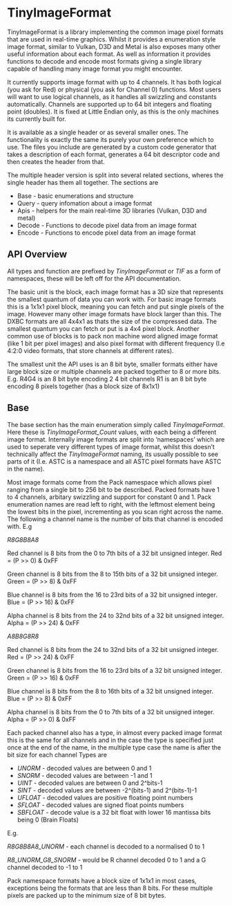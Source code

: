 # TinyImageFormat

TinyImageFormat is a library implementing the common image pixel formats that are used in real-time graphics.
Whilst it provides a enumeration style image format, similar to Vulkan, D3D and Metal is also exposes many other useful information about each format. As well as information it provides functions to decode and encode most formats giving a single library capable of handling many image format you might encounter.

It currently supports image format with up to 4 channels. It has both logical (you ask for Red) or physical (you ask for Channel 0) functions. Most users will want to use logical channels, as it handles all swizzling and constants automatically. Channels are supported up to 64 bit integers and floating point (doubles). It is fixed at Little Endian only, as this is the only machines its currently built for.

It is available as a single header or as several smaller ones. The functionality is exactly the same its purely your own preference which to use. The files you include are generated by a custom code generator that takes a description of each format, generates a 64 bit descriptor code and then creates the header from that.

The multiple header version is split into several related sections, wheres the single header has them all together. The sections are
* Base - basic enumerations and structure
* Query - query infomation about a image format
* Apis - helpers for the main real-time 3D libraries (Vulkan, D3D and metal)
* Decode - Functions to decode pixel data from an image format
* Encode - Functions to encode pixel data from an image format

## API Overview
All types and function are prefixed by _TinyImageFormat_ or _TIF_ as a form of namespaces, these will be left off for the API documentation.

The basic unit is the block, each image format has a 3D size that represents the smallest quantum of data you can work with. For basic image formats this is a 1x1x1 pixel block, meaning you can fetch and put single pixels of the image. However many other image formats have block larger than this. The DXBC formats are all 4x4x1 as thats the size of the compressed data. The smallest quantum you can fetch or put is a 4x4 pixel block.
Another common use of blocks is to pack non machine word aligned image format (like 1 bit per pixel images) and also pixel format with different frequency (I.e 4:2:0 video formats, that store channels at different rates).

The smallest unit the API uses is an 8 bit byte, smaller formats either have large block size or multiple channels are packed together to 8 or more bits.
E.g.
R4G4 is an 8 bit byte encoding 2 4 bit channels
R1 is an 8 bit byte encoding 8 pixels together (has a block size of 8x1x1)

## Base 

The base section has the main enumeration simply called _TinyImageFormat_. Here these is _TinyImageFormat_Count_ values, with each being a different image format. Internally image formats are split into ‘namespaces’ which are used to seperate very different types of image format, whilst this doesn’t technically affect the _TinyImageFormat_ naming, its usually possible to see parts of it (I.e. ASTC is a namespace and all ASTC pixel formats have ASTC in the name).

Most image formats come from the Pack namespace which allows pixel ranging from a single bit to 256 bit to be described. Packed formats have 1 to 4 channels, arbitary swizzling and support for constant 0 and 1. Pack enumeration names are read left to right, with the leftmost element being the lowest bits in the pixel, incrementing as you scan right across the name. The following a channel name is the number of bits that channel is encoded with.
E.g

_R8G8B8A8_

Red channel is 8 bits from the 0 to 7th bits of a 32 bit unsigned integer. Red = (P >> 0) & 0xFF

Green channel is 8 bits from the 8 to 15th bits of a 32 bit unsigned integer. Green = (P >> 8) & 0xFF

Blue channel is 8 bits from the 16 to 23rd bits of a 32 bit unsigned integer. Blue = (P >> 16) & 0xFF

Alpha channel is 8 bits from the 24 to 32nd bits of a 32 bit unsigned integer. Alpha = (P >> 24) & 0xFF

_A8B8G8R8_

Red channel is 8 bits from the 24 to 32nd bits of a 32 bit unsigned integer. Red = (P >> 24) & 0xFF

Green channel is 8 bits from the 16 to 23rd bits of a 32 bit unsigned integer. Green = (P >> 16) & 0xFF

Blue channel is 8 bits from the 8 to 16th bits of a 32 bit unsigned integer. Blue = (P >> 8) & 0xFF

Alpha channel is 8 bits from the 0 to 7th bits of a 32 bit unsigned integer. Alpha = (P >> 0) & 0xFF

Each packed channel also has a type, in almost every packed image format this is the same for all channels and in the case the type is specified just once at the end of the name, in the multiple type case the name is after the bit size for each channel
Types are
* _UNORM_ - decoded values are between 0 and 1
* _SNORM_ - decoded values are between -1 and 1
* _UINT_ - decoded values are between 0 and 2^bits-1
* _SINT_ - decoded values are between -2^(bits-1) and 2^(bits-1)-1 
* _UFLOAT_ - decoded values are positive floating point numbers
* _SFLOAT_ - decoded values are signed float points numbers
* _SBFLOAT_ - decode value is a 32 bit float with lower 16 mantissa bits being 0 (Brain Floats)

E.g.

_R8G8B8A8_UNORM_ - each channel is decoded to a normalised 0 to 1

_R8_UNORM_G8_SNORM_ -  would be R channel decoded 0 to 1 and a G channel decoded to -1 to 1

Pack namespace formats have a block size of 1x1x1 in most cases, exceptions being the formats that are less than 8 bits. For these multiple pixels are packed up to the minimum size of 8 bit bytes.

